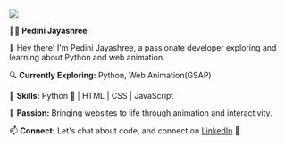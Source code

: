 <img src="https://capsule-render.vercel.app/api?text=Hey Everyone!🕹️&animation=fadeIn&type=waving&color=gradient&height=100"/>

👩‍💻 **Pedini Jayashree**
  
👋 Hey there! I'm Pedini Jayashree, a passionate developer exploring and learning about Python and web animation.

🔍 **Currently Exploring:** Python, Web Animation(GSAP)

🌱 **Skills:** Python 🐍 | HTML | CSS | JavaScript

🎨 **Passion:** Bringing websites to life through animation and interactivity.

📫 **Connect:** Let's chat about code, and connect on [LinkedIn](https://www.linkedin.com/in/pedini-jayashree/) 🌟


